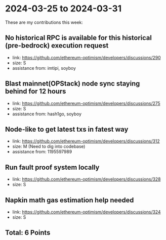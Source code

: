 # 2024-03-25 to 2024-03-31

These are my contributions this week:

## No historical RPC is available for this historical (pre-bedrock) execution request
* link: https://github.com/ethereum-optimism/developers/discussions/290
* size: S
* assistance from: imtipi, soyboy

## Blast mainnet(OPStack) node sync staying behind for 12 hours
* link: https://github.com/ethereum-optimism/developers/discussions/275
* size: S
* assistance from: hash1go, soyboy

## Node-like to get latest txs in fatest way
* link: https://github.com/ethereum-optimism/developers/discussions/312
* size: M (Need to dig into codebase)
* assistance from: 1195597989

## Run fault proof system locally
* link: https://github.com/ethereum-optimism/developers/discussions/328
* size: S

## Napkin math gas estimation help needed
* link: https://github.com/ethereum-optimism/developers/discussions/324
* size: S

## Total: 6 Points
